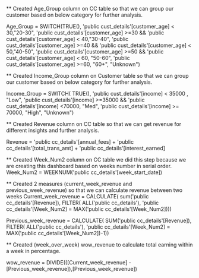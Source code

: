 ** Created Age_Group column on CC table so that we can group our customer based on below category for further analysis.

Age_Group = SWITCH(TRUE(),
            'public cust_details'[customer_age] < 30,"20-30",
            'public cust_details'[customer_age] >=30 && 'public cust_details'[customer_age] < 40,"30-40",
            'public cust_details'[customer_age] >=40 && 'public cust_details'[customer_age] < 50,"40-50",
            'public cust_details'[customer_age] >=50 && 'public cust_details'[customer_age] < 60, "50-60",
            'public cust_details'[customer_age] >=60, "60+",
            "Unknown")

** Created Income_Group column on Customer table so that we can group our customer based on below category for further analysis.

Income_Group = SWITCH( TRUE(),
                        'public cust_details'[income] < 35000 , "Low",
                        'public cust_details'[income] >=35000 && 'public cust_details'[income] <70000, "Med",
                        'public cust_details'[income] >= 70000, "High",
                        "Unknown")

** Created Revenue column on CC table so that we can get revenue for different insights and further analysis.

Revenue = 'public cc_details'[annual_fees] + 'public cc_details'[total_trans_amt] + 'public cc_details'[interest_earned]


** Created Week_Num2 column on CC table we did this step because we are creating this dashboard based on weeks number in serial order.
Week_Num2 = WEEKNUM('public cc_details'[week_start_date])

** Created 2 measures (current_week_revenue and previous_week_revenue) so that we can calculate revenue between two weeks
Current_week_revenue = CALCULATE(
                                sum('public cc_details'[Revenue]),
                                FILTER(
                                    ALL('public cc_details'),
                                'public cc_details'[Week_Num2] = MAX('public cc_details'[Week_Num2])))


Previous_week_revenue = CALCULATE(
                    SUM('public cc_details'[Revenue]),
                    FILTER(
                        ALL('public cc_details'),
                        'public cc_details'[Week_Num2] = MAX('public cc_details'[Week_Num2])-1))

** Created (week_over_week) wow_revenue to calculate total earning within a week in percentage.

wow_revenue = DIVIDE(([Current_week_revenue] - [Previous_week_revenue]),[Previous_week_revenue])